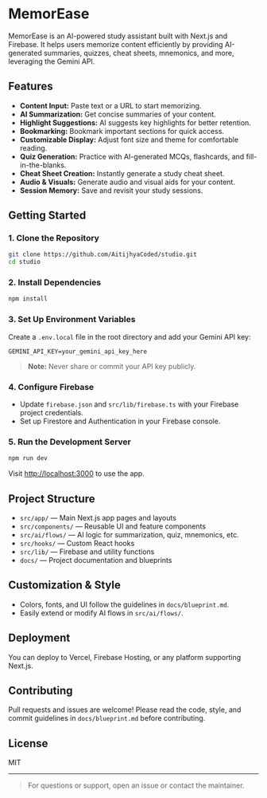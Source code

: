 # MemorEase

MemorEase is an AI-powered study assistant built with Next.js and Firebase. It helps users memorize content efficiently by providing AI-generated summaries, quizzes, cheat sheets, mnemonics, and more, leveraging the Gemini API.

## Features

- **Content Input:** Paste text or a URL to start memorizing.
- **AI Summarization:** Get concise summaries of your content.
- **Highlight Suggestions:** AI suggests key highlights for better retention.
- **Bookmarking:** Bookmark important sections for quick access.
- **Customizable Display:** Adjust font size and theme for comfortable reading.
- **Quiz Generation:** Practice with AI-generated MCQs, flashcards, and fill-in-the-blanks.
- **Cheat Sheet Creation:** Instantly generate a study cheat sheet.
- **Audio & Visuals:** Generate audio and visual aids for your content.
- **Session Memory:** Save and revisit your study sessions.

## Getting Started

### 1. Clone the Repository
```sh
git clone https://github.com/AitijhyaCoded/studio.git
cd studio
```

### 2. Install Dependencies
```sh
npm install
```

### 3. Set Up Environment Variables
Create a `.env.local` file in the root directory and add your Gemini API key:
```
GEMINI_API_KEY=your_gemini_api_key_here
```

> **Note:** Never share or commit your API key publicly.

### 4. Configure Firebase
- Update `firebase.json` and `src/lib/firebase.ts` with your Firebase project credentials.
- Set up Firestore and Authentication in your Firebase console.

### 5. Run the Development Server
```sh
npm run dev
```
Visit [http://localhost:3000](http://localhost:3000) to use the app.

## Project Structure

- `src/app/` — Main Next.js app pages and layouts
- `src/components/` — Reusable UI and feature components
- `src/ai/flows/` — AI logic for summarization, quiz, mnemonics, etc.
- `src/hooks/` — Custom React hooks
- `src/lib/` — Firebase and utility functions
- `docs/` — Project documentation and blueprints

## Customization & Style
- Colors, fonts, and UI follow the guidelines in `docs/blueprint.md`.
- Easily extend or modify AI flows in `src/ai/flows/`.

## Deployment
You can deploy to Vercel, Firebase Hosting, or any platform supporting Next.js.

## Contributing
Pull requests and issues are welcome! Please read the code, style, and commit guidelines in `docs/blueprint.md` before contributing.

## License
MIT

---

> For questions or support, open an issue or contact the maintainer.
